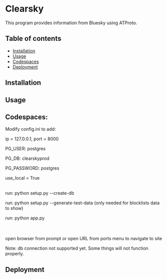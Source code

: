 # Clearsky

This program provides information from Bluesky using ATProto.

## Table of contents

- [Installation](#installation)
- [Usage](#usage)
- [Codespaces](#codespaces)
- [Deployment](#deployment)

## Installation

## Usage

## Codespaces:

Modify config.ini to add: 

ip = 127.0.0.1, port = 8000 

PG_USER: postgres

PG_DB: clearskyprod

PG_PASSWORD: postgres

use_local = True

\
run: python setup.py --create-db

run: python setup.py --generate-test-data (only needed for blocklists data to show)

run: python app.py

\
\
open browser from prompt or open URL from ports menu to navigate to site

Note: db connection not supported yet. Some things will not function properly.

## Deployment